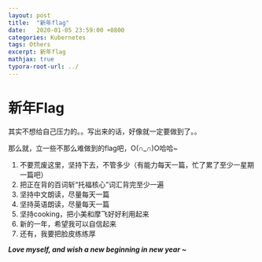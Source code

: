 ```yaml
---
layout: post
title:  "新年flag"
date:   2020-01-05 23:59:00 +0800
categories: Kubernetes
tags: Others
excerpt: 新年flag
mathjax: true
typora-root-url: ../
---
```


# 新年Flag

其实不想给自己压力的。。写出来的话，好像就一定要做到了。。

那么就，立一些不那么难做到的flag吧，O(∩_∩)O哈哈~

1. 不要荒废这里，坚持下去，不管多少（有能力每天一篇，忙了累了至少一星期一篇吧）
2. 把正在背的百词斩“托福核心”词汇背完至少一遍
3. 坚持中文朗读，尽量每天一篇
4. 坚持英语朗读，尽量每天一篇
5. 坚持cooking，把小美和摩飞好好利用起来
6. 新的一年，希望我可以自信起来
7. 还有，我要把脸皮练练厚

***Love myself, and wish a new beginning in new year ~***